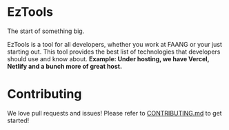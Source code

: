 # EzTools

The start of something big.

EzTools is a tool for all developers, whether you work at FAANG or your just starting out. This tool provides the best list of technologies that developers should use and know about. **Example: Under hosting, we have Vercel, Netlify and a bunch more of great host.**

# Contributing

We love pull requests and issues! Please refer to [CONTRIBUTING.md](CONTRIBUTING.md) to get started!
